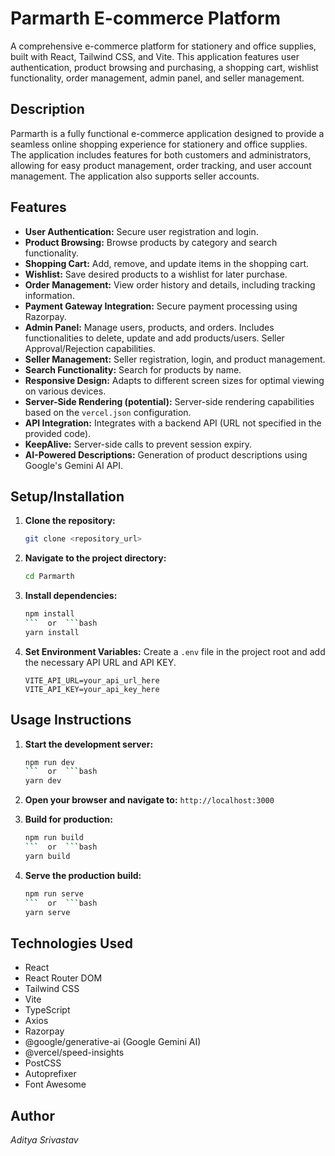 
# Parmarth E-commerce Platform

A comprehensive e-commerce platform for stationery and office supplies, built with React, Tailwind CSS, and Vite.  This application features user authentication, product browsing and purchasing, a shopping cart, wishlist functionality, order management, admin panel, and seller management.


## Description

Parmarth is a fully functional e-commerce application designed to provide a seamless online shopping experience for stationery and office supplies.  The application includes features for both customers and administrators, allowing for easy product management, order tracking, and user account management.  The application also supports seller accounts.


## Features

* **User Authentication:** Secure user registration and login.
* **Product Browsing:** Browse products by category and search functionality.
* **Shopping Cart:** Add, remove, and update items in the shopping cart.
* **Wishlist:** Save desired products to a wishlist for later purchase.
* **Order Management:** View order history and details, including tracking information.
* **Payment Gateway Integration:** Secure payment processing using Razorpay.
* **Admin Panel:**  Manage users, products, and orders. Includes functionalities to delete, update and add products/users. Seller Approval/Rejection capabilities.
* **Seller Management:**  Seller registration, login, and product management.
* **Search Functionality:** Search for products by name.
* **Responsive Design:**  Adapts to different screen sizes for optimal viewing on various devices.
* **Server-Side Rendering (potential):** Server-side rendering capabilities based on the `vercel.json` configuration.
* **API Integration:** Integrates with a backend API (URL not specified in the provided code).
* **KeepAlive:** Server-side calls to prevent session expiry.
* **AI-Powered Descriptions:** Generation of product descriptions using Google's Gemini AI API.


## Setup/Installation

1. **Clone the repository:**
   ```bash
   git clone <repository_url>
   ```

2. **Navigate to the project directory:**
   ```bash
   cd Parmarth
   ```

3. **Install dependencies:**
   ```bash
   npm install
   ```  or  ```bash
   yarn install
   ```

4. **Set Environment Variables:** Create a `.env` file in the project root and add the necessary API URL and API KEY.

    ```
    VITE_API_URL=your_api_url_here
    VITE_API_KEY=your_api_key_here
    ```


## Usage Instructions

1. **Start the development server:**
   ```bash
   npm run dev
   ```  or  ```bash
   yarn dev
   ```

2. **Open your browser and navigate to:** `http://localhost:3000`

3. **Build for production:**
   ```bash
   npm run build
   ```  or  ```bash
   yarn build
   ```

4. **Serve the production build:**
   ```bash
   npm run serve
   ```  or  ```bash
   yarn serve
   ```

## Technologies Used

* React
* React Router DOM
* Tailwind CSS
* Vite
* TypeScript
* Axios
* Razorpay
* @google/generative-ai (Google Gemini AI)
* @vercel/speed-insights
* PostCSS
* Autoprefixer
* Font Awesome

## Author

*Aditya Srivastav*
